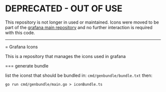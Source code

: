 # DEPRECATED - OUT OF USE

This repository is not longer in used or maintained. Icons were moved to be part of the [grafana main repository](https://github.com/grafana/grafana) and no further interaction is required with this code.


---
= Grafana Icons

This is a repository that manages the icons used in grafana



=== generate bundle

list the iconst that should be bundled in:  `cmd/genbundle/bundle.txt` then:

```
go run cmd/genbundle/main.go > iconBundle.ts
```
